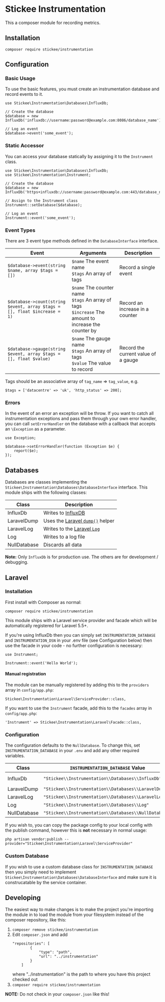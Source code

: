 # Stickee Instrumentation

This a composer module for recording metrics.

## Installation

`composer require stickee/instrumentation`

## Configuration

### Basic Usage

To use the basic features, you must create an instrumentation database and record events to it.

```
use Stickee\Instrumentation\Databases\InfluxDb;

// Create the database
$database = new InfluxDb('influxdb://username:password@example.com:8086/database_name');

// Log an event
$database->event('some_event');
```

### Static Accessor

You can access your database statically by assigning it to the `Instrument` class.

```
use Stickee\Instrumentation\Databases\InfluxDb;
use Stickee\Instrumentation\Instrument;

// Create the database
$database = new InfluxDb('https+influxdb://username:password@example.com:443/database_name');

// Assign to the Instrument class
Instrument::setDatabase($database);

// Log an event
Instrument::event('some_event');
```

### Event Types

There are 3 event type methods defined in the `DatabaseInterface` interface.

| Event | Arguments | Description |
| ----- | --------- | ----------- |
| `$database->event(string $name, array $tags = [])` | `$name` The event name<br>`$tags` An array of tags | Record a single event |
| `$database->count(string $event, array $tags = [], float $increase = 1)` | `$name` The counter name<br>`$tags` An array of tags<br>`$increase` The amount to increase the counter by | Record an increase in a counter |
| `$database->gauge(string $event, array $tags = [], float $value)` | `$name` The gauge name<br>`$tags` An array of tags<br>`$value` The value to record | Record the current value of a gauge |

Tags should be an associative array of `tag_name` => `tag_value`, e.g.

```
$tags = ['datacentre' => 'uk', 'http_status' => 200];
```

### Errors

In the event of an error an exception will be throw. If you want to catch all
instrumentation exceptions and pass them through your own error handler, you can
call `setErrorHandler` on the database with a callback that accepts an
`\Exception` as a parameter.

```
use Exception;

$database->setErrorHandler(function (Exception $e) {
    report($e);
});
```

## Databases

Databases are classes implementing the `Stickee\Instrumentation\Databases\DatabaseInterface` interface.
This module ships with the following classes:

| Class | Description |
| ----- | ----------- |
| InfluxDb | Writes to [InfluxDB](https://www.influxdata.com/products/influxdb-overview/) |
| LaravelDump | Uses the [Laravel `dump()`](https://laravel.com/docs/5.8/helpers#method-dump) helper |
| LaravelLog | Writes to the [Laravel `Log`](https://laravel.com/docs/5.8/logging) |
| Log | Writes to a log file |
| NullDatabase | Discards all data |

**Note:** Only `InfluxDb` is for production use. The others are for development / debugging.

## Laravel

### Installation

First install with Composer as normal:

```
composer require stickee/instrumentation
```

This module ships with a Laravel service provider and facade which will be automatically registered for Laravel 5.5+.

If you're using InfluxDb then you can simply set `INSTRUMENTATION_DATABASE` and `INSTRUMENTATION_DSN` in your .env file
(see Configuration below) then use the facade in your code - no further
configuration is necessary:

```
use Instrument;

Instrument::event('Hello World');
```

#### Manual registration

The module can be manually registered by adding this to the `providers` array in `config/app.php`:

```
Stickee\Instrumentation\Laravel\ServiceProvider::class,
```

If you want to use the `Instrument` facade, add this to the `facades` array in `config/app.php`:

```
'Instrument' => Stickee\Instrumentation\Laravel\Facade::class,
```

### Configuration

The configuration defaults to the `NullDatabase`. To change this, set `INSTRUMENTATION_DATABASE`
in your `.env` and add any other required variables.

| Class | `INSTRUMENTATION_DATABASE` Value | Other Values |
| ----- | -------------------------------- | ------------ |
| InfluxDb | `"Stickee\\Instrumentation\\Databases\\InfluxDb"` | `INSTRUMENTATION_DSN="https+influxdb://username:password@example.com:8086/database_name"` - The database DSN (required) |
| LaravelDump | `"Stickee\\Instrumentation\\Databases\\LaravelDump"` | None |
| LaravelLog | `"Stickee\\Instrumentation\\Databases\\LaravelLog"` | None |
| Log | `"Stickee\\Instrumentation\\Databases\\Log"` | `INSTRUMENTATION_FILENAME="/path/to/file.log"` - The log file (required) |
| NullDatabase | `"Stickee\\Instrumentation\\Databases\\NullDatabase"` | None |

If you wish to, you can copy the package config to your local config with the publish command,
however this is **not** necessary in normal usage:

```
php artisan vendor:publish --provider="Stickee\Instrumentation\Laravel\ServiceProvider"
```

### Custom Database

If you wish to use a custom database class for `INSTRUMENTATION_DATABASE` then you simply need to implement `Stickee\Instrumentation\Databases\DatabaseInterface` and make sure it is construcatable by the service container.

## Developing

The easiest way to make changes is to make the project you're importing the module in to load the module from your filesystem instead of the composer repository, like this:

1. `composer remove stickee/instrumentation`
2. Edit `composer.json` and add
    ```
    "repositories": [
            {
                "type": "path",
                "url": "../instrumentation"
            }
        ]
    ```
    where "../instrumentation" is the path to where you have this project checked out
3. `composer require stickee/instrumentation`

**NOTE:** Do not check in your `composer.json` like this!
